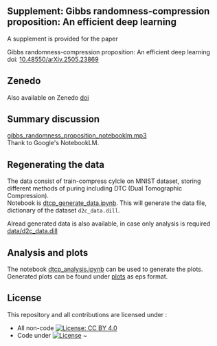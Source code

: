 ## Supplement: Gibbs randomness-compression proposition: An efficient deep learning

A supplement is provided for the paper   

Gibbs randomness-compression proposition: An efficient deep learning     
doi: [10.48550/arXiv.2505.23869](https://arxiv.org/abs/2505.23869)  

## Zenedo 

Also available on Zenedo [doi](https://doi.org/10.5281/zenodo.15751973)

## Summary discussion

[gibbs_randomness_proposition_notebooklm.mp3](gibbs_randomness_proposition_notebooklm.mp3)  
Thank to Google's NotebookLM.

## Regenerating the data 

The data consist of train-compress cylcle on MNIST dataset, storing
different methods of puring including DTC (Dual Tomographic Compression).  
Notebook is [dtcp_generate_data.ipynb](dtcp_generate_data.ipynb). 
This will generate the data file, dictionary of the dataset `d2c_data.dill`.

Alread generated data is also available, in case only analysis is required
[data/d2c_data.dill](data/d2c_data.dill)

## Analysis and plots 

The notebook [dtcp_analysis.ipynb](dtcp_analysis.ipynb) can be used to 
generate the plots. Generated plots can be found under [plots](plots) as 
eps format. 

## License

This repository and all contributions are licensed under :
* All non-code  [![License: CC BY 4.0](https://i.creativecommons.org/l/by/4.0/88x31.png)](https://creativecommons.org/licenses/by/4.0/)
* Code under [![License](https://img.shields.io/badge/License-Apache_2.0-blue.svg)](https://opensource.org/licenses/Apache-2.0)
~                                                                                                                                  
